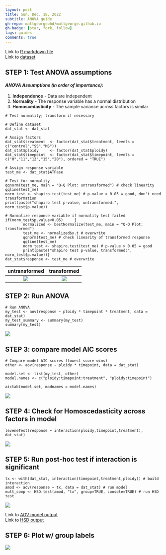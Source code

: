 ```yaml
---
layout: post
title: Sun. Dec. 18, 2022
subtitle: ANOVA guide
gh-repo: mattgeorgephd/mattgeorge.github.io
gh-badge: [star, fork, follow]
tags: guides
comments: true
---
```


Link to [R markdown file](https://github.com/mattgeorgephd/mattgeorgephd.github.io/blob/9f562417b79a3fee5d32aefd11eeb46948cdfc17/guides/2022-12-18-ANOVA/ANOVA-guide.Rmd) </br>
Link to [dataset](https://raw.githubusercontent.com/mattgeorgephd/mattgeorgephd.github.io/master/guides/2022-12-18-ANOVA/ATPase_dataset.csv)

## STEP 1: Test ANOVA assumptions

#### *ANOVA Assumptions (in order of importance):*
1. **Independence** - Data are independent
2. **Normality** - The response variable has a normal distribution
3. **Homoscedasticity** - The sample variance across factors is similar

```{R}
# Test normality; transform if necessary

# Define dataset
dat_stat <- dat_stat

# Assign factors
dat_stat$treatment  <- factor(dat_stat$treatment, levels = c("control","SS","MS"))
dat_stat$ploidy     <- factor(dat_stat$ploidy)
dat_stat$timepoint  <- factor(dat_stat$timepoint, levels = c("0","11","12","15","20"), ordered = "TRUE")

# Assign response variable
test_me <- dat_stat$ATPase

# Test for normality
qqnorm(test_me, main = "Q-Q Plot: untransformed") # check linearity
qqline(test_me)
norm_test <- shapiro.test(test_me) # p-value > 0.05 = good, don't need transformation
print(paste("shapiro test p-value, untransformed:", norm_test$p.value))

# Normalize response variable if normality test failed
if(norm_test$p.value<0.05)     {
        normalized <- bestNormalize(test_me, main = "Q-Q Plot: transformed")
        test_me <- normalized$x.t # overwrite
        qqnorm(test_me) # check linearity of transformed response
        qqline(test_me)
        norm_test <- shapiro.test(test_me) # p-value > 0.05 = good
        print(paste("shapiro test p-value, transformed:", norm_test$p.value))}
dat_stat$response <- test_me # overwrite
```

| untransformed | transformed |
| :---:  | :---: |
| ![](https://github.com/mattgeorgephd/mattgeorgephd.github.io/blob/master/guides/2022-12-18-ANOVA/QQ_untransformed.png?raw=true)  | ![](https://github.com/mattgeorgephd/mattgeorgephd.github.io/blob/master/guides/2022-12-18-ANOVA/QQ_transformed.png?raw=true) |      

## STEP 2: Run ANOVA
```{r}
# Run ANOVA
my_test <- aov(response ~ ploidy * timepoint * treatment, data = dat_stat)
my_test_summary <- summary(my_test)
summary(my_test)
```
![](https://github.com/mattgeorgephd/mattgeorgephd.github.io/blob/master/guides/2022-12-18-ANOVA/model.png?raw=true)

## STEP 3: compare model AIC scores
```{r}
# Compare model AIC scores (lowest score wins)
other <- aov(response ~ ploidy * timepoint, data = dat_stat)

model.set <- list(my_test, other)
model.names <- c("ploidy:timepoint:treatment", "ploidy:timepoint")

aictab(model.set, modnames = model.names)
```
![](https://github.com/mattgeorgephd/mattgeorgephd.github.io/blob/master/guides/2022-12-18-ANOVA/AIC.png?raw=true)

## STEP 4: Check for Homoscedasticity across factors in model
```{r}
leveneTest(response ~ interaction(ploidy,timepoint,treatment), dat_stat)
```
![](https://github.com/mattgeorgephd/mattgeorgephd.github.io/blob/master/guides/2022-12-18-ANOVA/homogeneity.png?raw=true)

## STEP 5: Run post-hoc test if interaction is significant
```{r}
tx <- with(dat_stat, interaction(timepoint,treatment,ploidy)) # build interaction
amod <- aov(response ~ tx, data = dat_stat) # run model
mult_comp <- HSD.test(amod, "tx", group=TRUE, console=TRUE) # run HSD test
```
![](https://github.com/mattgeorgephd/mattgeorgephd.github.io/blob/master/guides/2022-12-18-ANOVA/HSD.png?raw=true)

Link to [AOV model output](https://raw.githubusercontent.com/mattgeorgephd/mattgeorgephd.github.io/master/guides/2022-12-18-ANOVA/aov.csv) </br>
Link to [HSD output](https://raw.githubusercontent.com/mattgeorgephd/mattgeorgephd.github.io/master/guides/2022-12-18-ANOVA/HSD.csv)


## STEP 6: Plot w/ group labels
![](https://github.com/mattgeorgephd/mattgeorgephd.github.io/blob/master/guides/2022-12-18-ANOVA/atpase_suppl.png?raw=true)
